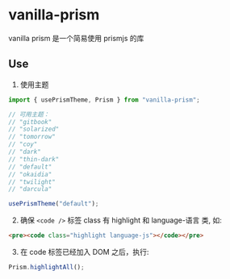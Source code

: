 # vanilla-prism

vanilla prism 是一个简易使用 prismjs 的库

## Use

1. 使用主题

```js
import { usePrismTheme, Prism } from "vanilla-prism";

// 可用主题：
// "gitbook"
// "solarized"
// "tomorrow"
// "coy"
// "dark"
// "thin-dark"
// "default"
// "okaidia"
// "twilight"
// "darcula"

usePrismTheme("default");
```

2. 确保 `<code />` 标签 class 有 highlight 和 language-语言 类, 如:

```html
<pre><code class="highlight language-js"></code></pre>
```

3. 在 code 标签已经加入 DOM 之后，执行:

```js
Prism.highlightAll();
```
